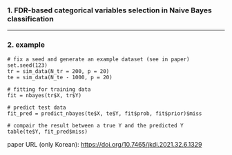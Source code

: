 ### 1. FDR-based categorical variables selection in Naive Bayes classification
---

### 2. example
```
# fix a seed and generate an example dataset (see in paper)
set.seed(123)
tr = sim_data(N_tr = 200, p = 20)
te = sim_data(N_te - 1000, p = 20)

# fitting for training data
fit = nbayes(tr$X, tr$Y)

# predict test data
fit_pred = predict_nbayes(te$X, te$Y, fit$prob, fit$prior)$miss

# compair the result between a true Y and the predicted Y
table(te$Y, fit_pred$miss)
```
paper URL (only Korean): https://doi.org/10.7465/jkdi.2021.32.6.1329
